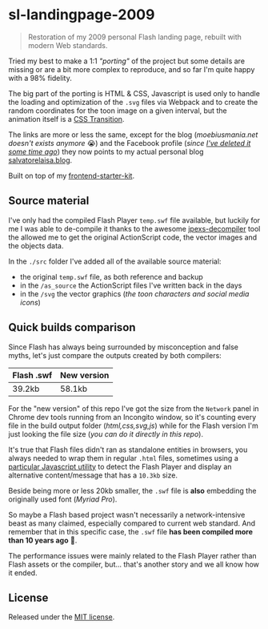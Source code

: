 # sl-landingpage-2009
> Restoration of my 2009 personal Flash landing page, rebuilt with modern Web standards.

Tried my best to make a 1:1 *"porting"* of the project but some details are missing or are a bit more complex to reproduce, and so far I'm quite happy with a 98% fidelity.

The big part of the porting is HTML & CSS, Javascript is used only to handle the loading and optimization of the `.svg` files via Webpack and to create the random coordinates for the toon image on a given interval, but the animation itself is a [CSS Transition](https://developer.mozilla.org/en-US/docs/Web/CSS/transition).

The links are more or less the same, except for the blog (*moebiusmania.net doesn't exists anymore* 😭) and the Facebook profile (*since [I've deleted it some time ago](https://salvatorelaisa.blog/post/addio-facebook)*) they now points to my actual personal blog [salvatorelaisa.blog](https://salvatorelaisa.blog).

Built on top of my [frontend-starter-kit](https://github.com/mohole/frontend-starter-kit).

## Source material
I've only had the compiled Flash Player `temp.swf` file available, but luckily for me I was able to de-compile it thanks to the awesome [jpexs-decompiler](https://github.com/jindrapetrik/jpexs-decompiler) tool the allowed me to get the original ActionScript code, the vector images and the objects data.

In the `./src` folder I've added all of the available source material:
* the original `temp.swf` file, as both reference and backup
* in the `/as_source` the ActionScript files I've written back in the days
* in the `/svg` the vector graphics (*the toon characters and social media icons*)

## Quick builds comparison
Since Flash has always being surrounded by misconception and false myths, let's just compare the outputs created by both compilers:

| Flash .swf | New version |
|------------|----|
| 39.2kb | 58.1kb |

For the "new version" of this repo I've got the size from the `Network` panel in Chrome dev tools running from an Incongito window, so it's counting every file in the build output folder (*html,css,svg,js*) while for the Flash version I'm just looking the file size (*you can do it directly in this repo*). 

It's true that Flash files didn't ran as standalone entities in browsers, you always needed to wrap them in regular `.html` files, sometimes using a [particular Javascript utility](https://github.com/swfobject/swfobject) to detect the Flash Player and display an alternative content/message that has a `10.3kb` size.

Beside being more or less 20kb smaller, the `.swf` file is **also** embedding the originally used font (*Myriad Pro*).

So maybe a Flash based project wasn't necessarily a network-intensive beast as many claimed, especially compared to current web standard. And remember that in this specific case, the `.swf` file **has been compiled more than 10 years ago** 🙂.

The performance issues were mainly related to the Flash Player rather than Flash assets or the compiler, but... that's another story and we all know how it ended.
## License
Released under the [MIT license](LICENSE).

